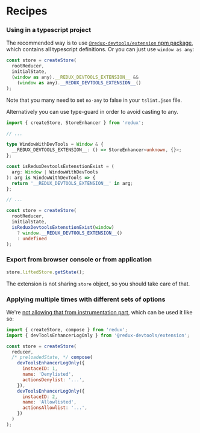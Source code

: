 # Recipes

### Using in a typescript project

The recommended way is to use [`@redux-devtools/extension` npm package](/README.md#13-use-redux-devtools-extension-package-from-npm), which contains all typescript definitions. Or you can just use `window as any`:

```js
const store = createStore(
  rootReducer,
  initialState,
  (window as any).__REDUX_DEVTOOLS_EXTENSION__ &&
    (window as any).__REDUX_DEVTOOLS_EXTENSION__()
);
```

Note that you many need to set `no-any` to false in your `tslint.json` file.

Alternatively you can use type-guard in order to avoid
casting to any.

```typescript
import { createStore, StoreEnhancer } from 'redux';

// ...

type WindowWithDevTools = Window & {
  __REDUX_DEVTOOLS_EXTENSION__: () => StoreEnhancer<unknown, {}>;
};

const isReduxDevtoolsExtenstionExist = (
  arg: Window | WindowWithDevTools
): arg is WindowWithDevTools => {
  return '__REDUX_DEVTOOLS_EXTENSION__' in arg;
};

// ...

const store = createStore(
  rootReducer,
  initialState,
  isReduxDevtoolsExtenstionExist(window)
    ? window.__REDUX_DEVTOOLS_EXTENSION__()
    : undefined
);
```

### Export from browser console or from application

```js
store.liftedStore.getState();
```

The extension is not sharing `store` object, so you should take care of that.

### Applying multiple times with different sets of options

We're [not allowing that from instrumentation part](https://github.com/reduxjs/redux-devtools/blob/main/packages/redux-devtools-extension/src/logOnly.ts), which can be used it like so:

```js
import { createStore, compose } from 'redux';
import { devToolsEnhancerLogOnly } from '@redux-devtools/extension';

const store = createStore(
  reducer,
  /* preloadedState, */ compose(
    devToolsEnhancerLogOnly({
      instaceID: 1,
      name: 'Denylisted',
      actionsDenylist: '...',
    }),
    devToolsEnhancerLogOnly({
      instaceID: 2,
      name: 'Allowlisted',
      actionsAllowlist: '...',
    })
  )
);
```
